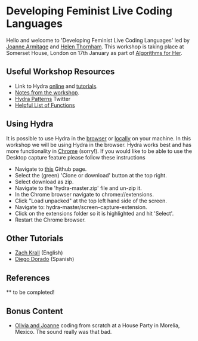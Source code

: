 # Developing Feminist Live Coding Languages

Hello and welcome to 'Developing Feminist Live Coding Languages' led by [Joanne Armitage](https://research.sociology.cam.ac.uk/profile/dr-joanne-armitage) and [Helen Thornham](https://ahc.leeds.ac.uk/media/staff/485/dr-helen-thornham). This workshop is taking place at Somerset House, London on 17th January as part of [Algorithms for Her](https://algorithmsforher.wordpress.com/call-for-papers/).

## Useful Workshop Resources

* Link to Hydra [online](https://hydra-editor.glitch.me/) and [tutorials](https://github.com/ojack/hydra). 
* [Notes from the workshop](https://pad.riseup.net/p/9SWcehp9OAPGT31VkVeD-keep).
* [Hydra Patterns](https://twitter.com/hydra_patterns) Twitter
* [Helpful List of Functions](https://github.com/ojack/hydra/blob/master/docs/funcs.md)

## Using Hydra

It is possible to use Hydra in the [browser](https://www.google.com/intl/en_uk/chrome/) or [locally](https://github.com/ojack/atom-hydra) on your machine. In this workshop we will be using Hydra in the browser. Hydra works best and has more functionality in [Chrome](https://www.google.com/intl/en_uk/chrome/) (sorry!). If you would like to be able to use the Desktop capture feature please follow these instructions
* Navigate to [this](https://github.com/ojack/hydra) Github page.
* Select the (green) 'Clone or download' button at the top right. 
* Select download as zip.
* Navigate to the 'hydra-master.zip' file and un-zip it. 
* In the Chrome browser navigate to chrome://extensions.
* Click "Load unpacked" at the top left hand side of the screen.
* Navigate to: hydra-master/screen-capture-extension.  
* Click on the extensions folder so it is highlighted and hit 'Select'.
* Restart the Chrome browser.

## Other Tutorials
* [Zach Krall](https://github.com/zachkrall/hydra-workshop) (English)
* [Diego Dorado](https://github.com/diegodorado/taller-hydra) (Spanish)



## References
** to be completed!


## Bonus Content
* [Olivia and Joanne](https://www.youtube.com/watch?v=da4yAd9AW9E&t=377s) coding from scratch at a House Party in Morelia, Mexico. The sound really was that bad.
